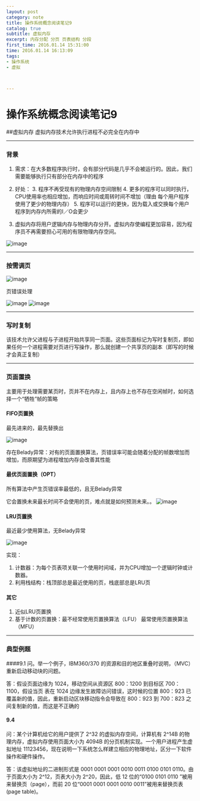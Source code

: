 ```yaml
---
layout: post
category: note
title: 操作系统概念阅读笔记9
catalog: true
subtitle: 虚拟内存
excerpt: 内存分配 分页 页表结构 分段 
first_time: 2016.01.14 15:31:00
time: 2016.01.14 16:13:09
tags:
- 操作系统
- 虚拟



---
```


# 操作系统概念阅读笔记9
##虚拟内存
虚拟内存技术允许执行进程不必完全在内存中

---

### 背景
1. 需求：在大多数程序执行时，会有部分代码是几乎不会被运行的。因此，我们需要能够执行只有部分在内存中的程序
2. 好处：
   3. 程序不再受现有的物理内存空间限制
   4. 更多的程序可以同时执行，CPU使用率也相应增加，而响应时间或周转时间不增加（理由 每个用户程序使用了更少的物理内存）
   5. 程序可以运行的更快，因为载入或交换每个用户程序到内存内所需的I／O会更少

3. 虚拟内存将用户逻辑内存与物理内存分开。虚拟内存使编程更加容易，因为程序员不再需要担心可用的有限物理内存空间。

![image](https://momomoxiaoxi.com/img/post/system/system26.png)

---

### 按需调页
![image](https://momomoxiaoxi.com/img/post/system/system27.png)

页错误处理

![image](https://momomoxiaoxi.com/img/post/system/system28.png)
![image](https://momomoxiaoxi.com/img/post/system/system29.png)

---

### 写时复制
该技术允许父进程与子进程开始共享同一页面。这些页面标记为写时复制页，即如果任何一个进程需要对页进行写操作，那么就创建一个共享页的副本（即写的时候才会真正复制）

---

### 页面置换
主要用于处理需要某页时，页并不在内存上，且内存上也不存在空闲帧时，如何选择一个“牺牲”帧的策略
#### FIFO页置换
最先进来的，最先替换出

![image](https://momomoxiaoxi.com/img/post/system/system30.png)

存在Belady异常：对有的页面置换算法，页错误率可能会随着分配的帧数增加而增加，而原期望为进程增加内存会改善其性能

#### 最优页面置换（OPT）
所有算法中产生页错误率最低的，且无Belady异常

它会置换未来最长时间不会使用的页，难点就是如何预测未来。。
![image](https://momomoxiaoxi.com/img/post/system/system31.png)

#### LRU页置换
最近最少使用算法，无Belady异常

![image](https://momomoxiaoxi.com/img/post/system/system32.png)

实现：

1. 计数器：为每个页表项关联一个使用时间域，并为CPU增加一个逻辑时钟或计数器。
2. 利用栈结构：栈顶部总是最近使用的页，栈底部总是LRU页

#### 其它
1. 近似LRU页置换
2. 基于计数的页置换：最不经常使用页置换算法（LFU） 最常使用页置换算法（MFU）

---

### 典型例题
####9.1
问。举一个例子，IBM360/370 的资源和目的地区重叠时说明，（MVC）重新启动移动块的问题。 

答：假设页面边缘为 1024，移动空间从资源区 800：1200 到目标区 700：1100，假设当页 表在 1024 边缘发生故障访问错误，这时候的位置 800：923 已覆盖新的值，因此，重新启动区块移动指令会导致在 800：923 到 700：823 之间复制新的值，而这是不正确的

#### 9.4 
问：某个计算机给它的用户提供了 2^32 的虚拟内存空间，计算机有 2^14B 的物理内存，虚拟内存使用页面大小为 4094B 的分页机制实现。一个用户进程产生虚拟地址 11123456，现在说明一下系统怎么样建立相应的物理地址，区分一下软件操作和硬件操作。 

答：该虚拟地址的二进制形式是 0001 0001 0001 0010 0011 0100 0101 0110。由于页面大小为 2^12，页表大小为 2^20，因此，低 12 位的“0100 0101 0110 ”被用来替换页（page），而前 20 位“0001 0001 0001 0010 0011”被用来替换页表(page table)。